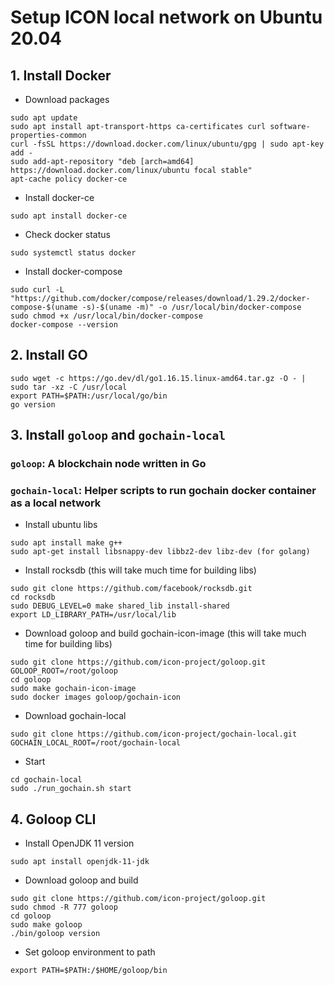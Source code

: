 # Setup ICON local network on Ubuntu 20.04

## 1. Install Docker
- Download packages
```
sudo apt update
sudo apt install apt-transport-https ca-certificates curl software-properties-common
curl -fsSL https://download.docker.com/linux/ubuntu/gpg | sudo apt-key add -
sudo add-apt-repository "deb [arch=amd64] https://download.docker.com/linux/ubuntu focal stable"
apt-cache policy docker-ce

```

- Install docker-ce
```
sudo apt install docker-ce
```

- Check docker status
```
sudo systemctl status docker
```

- Install docker-compose
```
sudo curl -L "https://github.com/docker/compose/releases/download/1.29.2/docker-compose-$(uname -s)-$(uname -m)" -o /usr/local/bin/docker-compose
sudo chmod +x /usr/local/bin/docker-compose
docker-compose --version
```

## 2. Install GO
```
sudo wget -c https://go.dev/dl/go1.16.15.linux-amd64.tar.gz -O - | sudo tar -xz -C /usr/local
export PATH=$PATH:/usr/local/go/bin
go version
```


## 3. Install `goloop` and `gochain-local`

### `goloop`: A blockchain node written in Go
### `gochain-local`: Helper scripts to run gochain docker container as a local network


- Install ubuntu libs
```
sudo apt install make g++
sudo apt-get install libsnappy-dev libbz2-dev libz-dev (for golang)
```


- Install rocksdb (this will take much time for building libs)
```
sudo git clone https://github.com/facebook/rocksdb.git
cd rocksdb
sudo DEBUG_LEVEL=0 make shared_lib install-shared
export LD_LIBRARY_PATH=/usr/local/lib
```

- Download goloop and build gochain-icon-image (this will take much time for building libs)
```
sudo git clone https://github.com/icon-project/goloop.git
GOLOOP_ROOT=/root/goloop
cd goloop
sudo make gochain-icon-image
sudo docker images goloop/gochain-icon
```


- Download gochain-local
```
sudo git clone https://github.com/icon-project/gochain-local.git
GOCHAIN_LOCAL_ROOT=/root/gochain-local
```

- Start
```
cd gochain-local
sudo ./run_gochain.sh start
```

## 4. Goloop CLI
- Install OpenJDK 11 version
```
sudo apt install openjdk-11-jdk
```

- Download goloop and build
```
sudo git clone https://github.com/icon-project/goloop.git
sudo chmod -R 777 goloop
cd goloop
sudo make goloop
./bin/goloop version
```

- Set goloop environment to path
```
export PATH=$PATH:/$HOME/goloop/bin
```